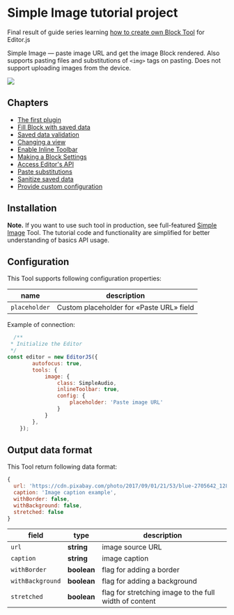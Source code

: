 # Simple Image tutorial project
Final result of guide series learning [how to create own Block Tool](https://editorjs.io/creating-a-block-tool) for Editor.js

Simple Image — paste image URL and get the image Block rendered. 
Also supports pasting files and substitutions of `<img>` tags on pasting. 
Does not support uploading images from the device. 

![](https://capella.pics/2cd4f84f-cb1c-4a15-b281-25af67a9f4e9.jpg)

## Chapters

- [The first plugin](https://editorjs.io/the-first-plugin)
- [Fill Block with saved data](https://editorjs.io/fill-block-with-saved-data)
- [Saved data validation](https://editorjs.io/saved-data-validation)
- [Changing a view](https://editorjs.io/changing-a-view)
- [Enable Inline Toolbar](https://editorjs.io/enable-inline-toolbar)
- [Making a Block Settings](https://editorjs.io/making-a-block-settings)
- [Access Editor's API](https://editorjs.io/access-api)
- [Paste substitutions](https://editorjs.io/paste-substitutions)
- [Sanitize saved data](https://editorjs.io/sanitize-saved-data)
- [Provide custom configuration](https://editorjs.io/provide-custom-configuration)


## Installation

**Note.** If you want to use such tool in production, see full-featured [Simple Image](https://github.com/editor-js/simple-image) Tool.
The tutorial code and functionality are simplified for better understanding of basics API usage.

## Configuration

This Tool supports following configuration properties:

| name | description |   
| -- | -- |
| `placeholder` | Custom placeholder for «Paste URL» field |

Example of connection:

```js
  /**
 * Initialize the Editor
 */
const editor = new EditorJS({
        autofocus: true,
        tools: {
            image: {
                class: SimpleAudio,
                inlineToolbar: true,
                config: {
                    placeholder: 'Paste image URL'
                }
            }
        },
    });
```

## Output data format

This Tool return following data format:

```js
{
  url: 'https://cdn.pixabay.com/photo/2017/09/01/21/53/blue-2705642_1280.jpg'
  caption: 'Image caption example',
  withBorder: false,
  withBackground: false,
  stretched: false
}
```

| field | type | description |
| -- | -- | -- |
| `url` | __string__ | image source URL |
| `caption` | __string__ | image caption |
| `withBorder` | __boolean__ | flag for adding a border |
| `withBackground` | __boolean__ | flag for adding a background |
| `stretched` | __boolean__ | flag for stretching image to the full width of content |
